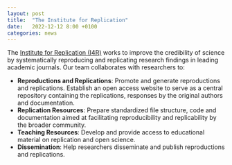 ```yaml
---
layout: post
title:  "The Institute for Replication"
date:   2022-12-12 8:00 +0100
categories: news
---
```


The [Institute for Replication (I4R)](https://i4replication.org/) works to improve the credibility of science by systematically reproducing and replicating research findings in leading academic journals. Our team collaborates with researchers to:

* **Reproductions and Replications**: Promote and generate reproductions and replications. Establish an open access website to serve as a central repository containing the replications, responses by the original authors and documentation.
* **Replication Resources**: Prepare standardized file structure, code and documentation aimed at facilitating reproducibility and replicability by the broader community.
* **Teaching Resources**: Develop and provide access to educational material on replication and open science.
* **Dissemination**: Help researchers disseminate and publish reproductions and replications.


